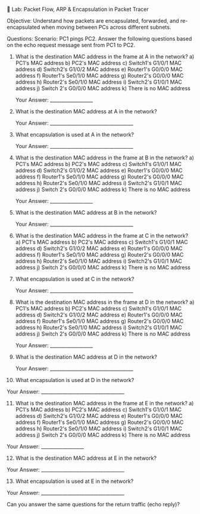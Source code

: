 🧪 Lab: Packet Flow, ARP & Encapsulation in Packet Tracer

Objective:
Understand how packets are encapsulated, forwarded, and re-encapsulated when moving between PCs across different subnets.

Questions:
Scenario:
PC1 pings PC2. Answer the following questions based on the echo request message sent from PC1 to PC2.

1) What is the destination MAC address in the frame at A in the network?
  a) PC1's MAC address
  b) PC2's MAC address
  c) Switch1's G1/0/1 MAC address
  d) Switch2's G1/0/2 MAC address
  e) Router1's G0/0/0 MAC address
  f) Router1's Se0/1/0 MAC address
  g) Router2's G0/0/0 MAC address
  h) Router2's Se0/1/0 MAC address
  i) Switch2's G1/0/1 MAC address
  j) Switch 2's G0/0/0 MAC address
  k) There is no MAC address

   Your Answer: __________________


2) What is the destination MAC address at A in the network?


   Your Answer: ___________________________________


3) What encapsulation is used at A in the network?

   Your Answer: ___________________________________


4) What is the destination MAC address in the frame at B in the network?
  a) PC1's MAC address
  b) PC2's MAC address
  c) Switch1's G1/0/1 MAC address
  d) Switch2's G1/0/2 MAC address
  e) Router1's G0/0/0 MAC address
  f) Router1's Se0/1/0 MAC address
  g) Router2's G0/0/0 MAC address
  h) Router2's Se0/1/0 MAC address
  i) Switch2's G1/0/1 MAC address
  j) Switch 2's G0/0/0 MAC address
  k) There is no MAC address

   Your Answer: __________________


5) What is the destination MAC address at B in the network? 


   Your Answer: ___________________________________


6) What is the destination MAC address in the frame at C in the network?
  a) PC1's MAC address
  b) PC2's MAC address
  c) Switch1's G1/0/1 MAC address
  d) Switch2's G1/0/2 MAC address
  e) Router1's G0/0/0 MAC address
  f) Router1's Se0/1/0 MAC address
  g) Router2's G0/0/0 MAC address
  h) Router2's Se0/1/0 MAC address
  i) Switch2's G1/0/1 MAC address
  j) Switch 2's G0/0/0 MAC address
  k) There is no MAC address

7) What encapsulation is used at C in the network?


   Your Answer: ___________________________________


8) What is the destination MAC address in the frame at D in the network?
  a) PC1's MAC address
  b) PC2's MAC address
  c) Switch1's G1/0/1 MAC address
  d) Switch2's G1/0/2 MAC address
  e) Router1's G0/0/0 MAC address
  f) Router1's Se0/1/0 MAC address
  g) Router2's G0/0/0 MAC address
  h) Router2's Se0/1/0 MAC address
  i) Switch2's G1/0/1 MAC address
  j) Switch 2's G0/0/0 MAC address
  k) There is no MAC address

   Your Answer: __________________


9) What is the destination MAC address at D in the network?


   Your Answer: ___________________________________


10) What encapsulation is used at D in the network?

   Your Answer: ___________________________________



11) What is the destination MAC address in the frame at E in the network?
  a) PC1's MAC address
  b) PC2's MAC address
  c) Switch1's G1/0/1 MAC address
  d) Switch2's G1/0/2 MAC address
  e) Router1's G0/0/0 MAC address
  f) Router1's Se0/1/0 MAC address
  g) Router2's G0/0/0 MAC address
  h) Router2's Se0/1/0 MAC address
  i) Switch2's G1/0/1 MAC address
  j) Switch 2's G0/0/0 MAC address
  k) There is no MAC address

   Your Answer: __________________


12) What is the destination MAC address at E in the network?


   Your Answer: ___________________________________


13) What encapsulation is used at E in the network?

   Your Answer: ___________________________________



Can you answer the same questions for the return traffic (echo reply)?
